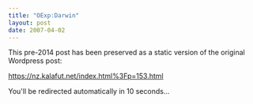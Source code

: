 ```yaml
---
title: "OExp:Darwin"
layout: post
date: 2007-04-02
---
```


This pre-2014 post has been preserved as a static version of the original Wordpress post:

https://nz.kalafut.net/index.html%3Fp=153.html

You'll be redirected automatically in 10 seconds...

<head>
  <meta http-equiv="refresh" content="10;url=https://nz.kalafut.net/index.html%3Fp=153.html">
</head>

